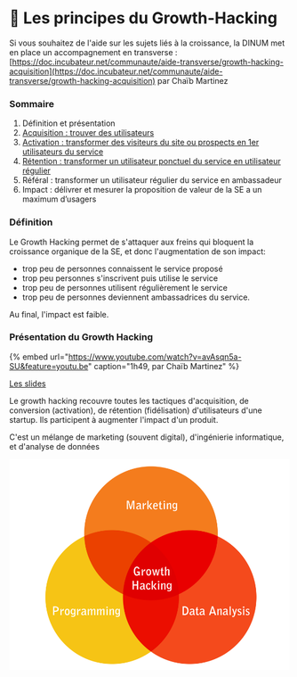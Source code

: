 # 🚀 Les principes du Growth-Hacking

Si vous souhaitez de l'aide sur les sujets liés à la croissance, la DINUM met en place un accompagnement en transverse : [https://doc.incubateur.net/communaute/aide-transverse/growth-hacking-acquisition](https://doc.incubateur.net/communaute/aide-transverse/growth-hacking-acquisition) par Chaïb Martinez

### Sommaire

1. Définition et présentation
2. [Acquisition : trouver des utilisateurs](lacquisition.md)
3. [Activation : transformer des visiteurs du site ou prospects en 1er utilisateurs du service](lactivation/)
4. [Rétention : transformer un utilisateur ponctuel du service en utilisateur régulier](la-retention.md)
5. Référal : transformer un utilisateur régulier du service en ambassadeur
6. Impact : délivrer et mesurer la proposition de valeur de la SE a un maximum d’usagers

### Définition

Le Growth Hacking permet de s'attaquer aux freins qui bloquent la  croissance organique de la SE, et donc l'augmentation de son impact:

* trop peu de personnes connaissent le service proposé 
* trop peu personnes s'inscrivent puis utilise  le service
* trop peu de personnes utilisent régulièrement le service
* trop peu de personnes deviennent ambassadrices du service. 

Au final, l'impact est faible. 



### Présentation du Growth Hacking

{% embed url="https://www.youtube.com/watch?v=avAsqn5a-SU&feature=youtu.be" caption="1h49, par Chaïb Martinez" %}

[Les slides](https://www.evernote.com/l/AsnMrUNsw3VNcLkMRXKuiX6eRZFg7L3eLrE)

Le growth hacking recouvre toutes les tactiques d'acquisition, de conversion \(activation\), de rétention \(fidélisation\) d'utilisateurs d'une startup. Ils participent à augmenter l'impact d'un produit.

C'est un mélange de marketing \(souvent digital\), d'ingénierie informatique, et d'analyse de données  


![](../.gitbook/assets/growth-hacker-1-.png)



